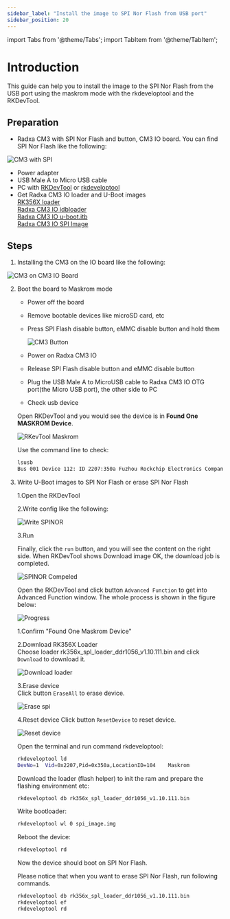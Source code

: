 ```yaml
---
sidebar_label: "Install the image to SPI Nor Flash from USB port"
sidebar_position: 20
---
```


import Tabs from '@theme/Tabs';
import TabItem from '@theme/TabItem';

# Introduction

This guide can help you to install the image to the SPI Nor Flash from the USB port using the maskrom mode with the rkdeveloptool and the RKDevTool.

## Preparation

- Radxa CM3 with SPI Nor Flash and button, CM3 IO board. You can find SPI Nor Flash like the following:

![CM3 with SPI](/img/cm3/cm3-with-spi.webp)

- Power adapter
- USB Male A to Micro USB cable
- PC with [RKDevTool](/general-tutorial/rksdk/RKDevTool) or [rkdeveloptool](/general-tutorial/rksdk/rkdeveloptool)
- Get Radxa CM3 IO loader and U-Boot images  
  [RK356X loader](https://dl.radxa.com/rock3/images/loader/radxa-cm3-io/rk356x_spl_loader_ddr1056_v1.10.111.bin)  
  [Radxa CM3 IO idbloader](https://dl.radxa.com/rock3/images/loader/radxa-cm3-io/radxa-cm3-io-idbloader-g8684d740b9f.img)  
  [Radxa CM3 IO u-boot.itb](https://dl.radxa.com/rock3/images/loader/radxa-cm3-io/radxa-cm3-io-u-boot-g8684d740b9f.itb)  
  [Radxa CM3 IO SPI Image](https://dl.radxa.com/rock3/images/loader/radxa-cm3-io/radxa-cm3-io-spi-image-g8684d740b9f.img.gz)

## Steps

1. Installing the CM3 on the IO board like the following:

![CM3 on CM3 IO Board](/img/cm3/cm3-with-io.webp)

2. Boot the board to Maskrom mode

   - Power off the board
   - Remove bootable devices like microSD card, etc
   - Press SPI Flash disable button, eMMC disable button and hold them

     ![CM3 Button](/img/cm3/cm3-button.webp)

   - Power on Radxa CM3 IO
   - Release SPI Flash disable button and eMMC disable button
   - Plug the USB Male A to MicroUSB cable to Radxa CM3 IO OTG port(the Micro USB port), the other side to PC
   - Check usb device

   <Tabs>
    <TabItem value="windows" label="Windows">

   Open RKDevTool and you would see the device is in **Found One MASKROM Device**.

   ![RKevTool Maskrom](/img/configuration/rkdevtool-maskrom.webp)

    </TabItem>
    <TabItem value="linux_mac" label="Linux/MacOS">

   Use the command line to check:

   ```bash
   lsusb
   Bus 001 Device 112: ID 2207:350a Fuzhou Rockchip Electronics Company # output like this
   ```

    </TabItem>
   </Tabs>

3. Write U-Boot images to SPI Nor Flash or erase SPI Nor Flash

   <Tabs>
    <TabItem value="windows" label="Windows PC">
    <Tabs>
    <TabItem value="write" label="Write U-Boot to SPI">

   1.Open the RKDevTool

   2.Write config like the following:

   ![Write SPINOR](/img/configuration/rkdevtool-spinor.webp)

   3.Run

   Finally, click the `run` button, and you will see the content on the right side. When RKDevTool shows Download image OK, the download job is completed.

   ![SPINOR Compeled](/img/configuration/rkdevtool-spi-complete.webp)

    </TabItem>
    <TabItem value="erase" label="Erase SPI Nor Flash">

   Open the RKDevTool and click button `Advanced Function` to get into Advanced Function window.
   The whole process is shown in the figure below:

   ![Progress](/img/configuration/rkdevtool-erase-spi.webp)

   1.Confirm "Found One Maskrom Device"

   2.Download RK356X Loader  
    Choose loader rk356x_spl_loader_ddr1056_v1.10.111.bin and click `Download` to download it.

   ![Download loader](/img/configuration/rkdevtool-download-loader.webp)

   3.Erase device  
    Click button `EraseAll` to erase device.

   ![Erase spi](/img/configuration/rkdevtool-erase-device.webp)

   4.Reset device
   Click button `ResetDevice` to reset device.

   ![Reset device](/img/configuration/rkdevtool-reset-device.webp)

    </TabItem>
    </Tabs>
    </TabItem>
    <TabItem value="linux_mac" label="Linux/MacOS PC">
    <Tabs>
    <TabItem value="write" label="Write U-Boot to SPI">

   Open the terminal and run command rkdeveloptool:

   ```bash
   rkdeveloptool ld
   DevNo=1	Vid=0x2207,Pid=0x350a,LocationID=104	Maskrom
   ```

   Download the loader (flash helper) to init the ram and prepare the flashing environment etc:

   ```bash
   rkdeveloptool db rk356x_spl_loader_ddr1056_v1.10.111.bin
   ```

   Write bootloader:

   ```bash
   rkdeveloptool wl 0 spi_image.img
   ```

   Reboot the device:

   ```bash
   rkdeveloptool rd
   ```

   Now the device should boot on SPI Nor Flash.

    </TabItem>
    <TabItem value="erase" label="Erase SPI Nor Flash">

   Please notice that when you want to erase SPI Nor Flash, run following commands.

   ```bash
   rkdeveloptool db rk356x_spl_loader_ddr1056_v1.10.111.bin
   rkdeveloptool ef
   rkdeveloptool rd
   ```

    </TabItem>
    </Tabs>
    </TabItem>
   </Tabs>
